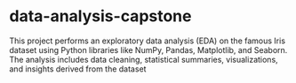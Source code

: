 # data-analysis-capstone
This project performs an exploratory data analysis (EDA) on the famous Iris dataset using Python libraries like NumPy, Pandas, Matplotlib, and Seaborn. The analysis includes data cleaning, statistical summaries, visualizations, and insights derived from the dataset
